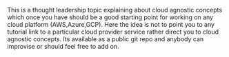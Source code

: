 This is a thought leadership topic explaining about cloud agnostic concepts which once you have should be a good starting point for working on any cloud platform (AWS,Azure,GCP). Here the idea is not to point you to any tutorial link to a particular cloud provider service rather direct you to cloud agnostic concepts. Its available as a public git repo and anybody can improvise or should feel free to add on.